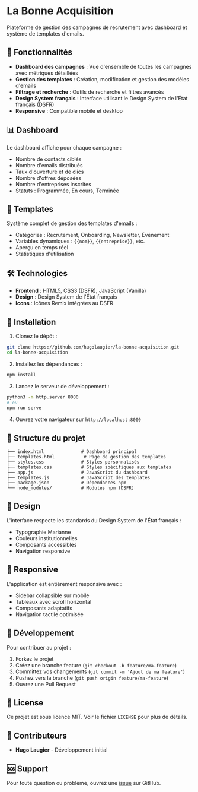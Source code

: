 # La Bonne Acquisition

Plateforme de gestion des campagnes de recrutement avec dashboard et système de templates d'emails.

## 🚀 Fonctionnalités

- **Dashboard des campagnes** : Vue d'ensemble de toutes les campagnes avec métriques détaillées
- **Gestion des templates** : Création, modification et gestion des modèles d'emails
- **Filtrage et recherche** : Outils de recherche et filtres avancés
- **Design System français** : Interface utilisant le Design System de l'État français (DSFR)
- **Responsive** : Compatible mobile et desktop

## 📊 Dashboard

Le dashboard affiche pour chaque campagne :
- Nombre de contacts ciblés
- Nombre d'emails distribués
- Taux d'ouverture et de clics
- Nombre d'offres déposées
- Nombre d'entreprises inscrites
- Statuts : Programmée, En cours, Terminée

## 📧 Templates

Système complet de gestion des templates d'emails :
- Catégories : Recrutement, Onboarding, Newsletter, Événement
- Variables dynamiques : `{{nom}}`, `{{entreprise}}`, etc.
- Aperçu en temps réel
- Statistiques d'utilisation

## 🛠 Technologies

- **Frontend** : HTML5, CSS3 (DSFR), JavaScript (Vanilla)
- **Design** : Design System de l'État français
- **Icons** : Icônes Remix intégrées au DSFR

## 🚀 Installation

1. Clonez le dépôt :
```bash
git clone https://github.com/hugolaugier/la-bonne-acquisition.git
cd la-bonne-acquisition
```

2. Installez les dépendances :
```bash
npm install
```

3. Lancez le serveur de développement :
```bash
python3 -m http.server 8000
# ou
npm run serve
```

4. Ouvrez votre navigateur sur `http://localhost:8000`

## 📁 Structure du projet

```
├── index.html              # Dashboard principal
├── templates.html           # Page de gestion des templates
├── styles.css              # Styles personnalisés
├── templates.css           # Styles spécifiques aux templates
├── app.js                  # JavaScript du dashboard
├── templates.js            # JavaScript des templates
├── package.json            # Dépendances npm
└── node_modules/           # Modules npm (DSFR)
```

## 🎨 Design

L'interface respecte les standards du Design System de l'État français :
- Typographie Marianne
- Couleurs institutionnelles
- Composants accessibles
- Navigation responsive

## 📱 Responsive

L'application est entièrement responsive avec :
- Sidebar collapsible sur mobile
- Tableaux avec scroll horizontal
- Composants adaptatifs
- Navigation tactile optimisée

## 🔧 Développement

Pour contribuer au projet :

1. Forkez le projet
2. Créez une branche feature (`git checkout -b feature/ma-feature`)
3. Committez vos changements (`git commit -m 'Ajout de ma feature'`)
4. Pushez vers la branche (`git push origin feature/ma-feature`)
5. Ouvrez une Pull Request

## 📄 License

Ce projet est sous licence MIT. Voir le fichier `LICENSE` pour plus de détails.

## 👥 Contributeurs

- **Hugo Laugier** - Développement initial

## 🆘 Support

Pour toute question ou problème, ouvrez une [issue](https://github.com/hugolaugier/la-bonne-acquisition/issues) sur GitHub.